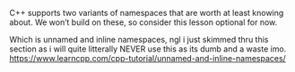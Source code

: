 
C++ supports two variants of namespaces that are worth at least knowing about. We won’t build on these, so consider this lesson optional for now.



Which is unnamed and inline namespaces, ngl i  just skimmed thru this section as i will quite litterally NEVER use this as its dumb and a waste imo. https://www.learncpp.com/cpp-tutorial/unnamed-and-inline-namespaces/


